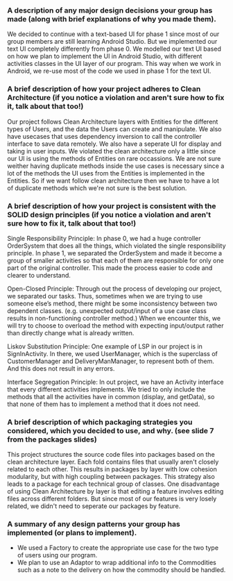 ### A description of any major design decisions your group has made (along with brief explanations of why you made them).
We decided to continue with a text-based UI for phase 1 since most of our group members are still learning Android Studio. But we implemented our text UI completely differently from phase 0. We modelled our text UI based on how we plan to implement the UI in Android Studio, with different activities classes in the UI layer of our program. This way when we work in Android, we re-use most of the code we used in phase 1 for the text UI. 

### A brief description of how your project adheres to Clean Architecture (if you notice a violation and aren't sure how to fix it, talk about that too!)
Our project follows Clean Architecture layers with Entities for the different types of Users, and the data the Users can create and manipulate. We also have usecases that uses dependency inversion to call the controller interface to save data remotely. We also have a seperate UI for display and taking in user inputs. We violated the clean architecture only a little since our UI is using the methods of Entities on rare occassions. We are not sure weither having duplicate methods inside the use cases is necessary since a lot of the methods the UI uses from the Entities is implemented in the Entities. So if we want follow clean architecture then we have to have a lot of duplicate methods which we're not sure is the best solution. 

### A brief description of how your project is consistent with the SOLID design principles (if you notice a violation and aren't sure how to fix it, talk about that too!)
Single Responsibility Principle: In phase 0, we had a huge controller OrderSystem that does all the things, which violated the single responsibility principle. In phase 1, we separated the OrderSystem and made it become a group of smaller activities so that each of them are responsible for only one part of the original controller. This made the process easier to code and clearer to understand.

Open-Closed Principle: Through out the process of developing our project, we separated our tasks. Thus, sometimes when we are trying to use someone else’s method, there might be some inconsistency between two dependent classes. (e.g. unexpected output/input of a use case class results in non-functioning controller method.) When we encounter this, we will try to choose to overload the method with expecting input/output rather than directly change what is already written.

Liskov Substitution Principle: One example of LSP in our project is in SignInActivity. In there, we used UserManager, which is the superclass of CustomerManager and DeliveryManManager, to represent both of them. And this does not result in any errors.

Interface Segregation Principle: In out project, we have an Activity interface that every different activities implements. We tried to only include the methods that all the activities have in common (display, and getData), so that none of them has to implement a method that it does not need.

### A brief description of which packaging strategies you considered, which you decided to use, and why. (see slide 7 from the packages slides)
This project structures the source code files into packages based on the clean architecture layer. Each fold contains files that usually aren't closely related to each other. This results in packages by layer with low cohesion modularity, but with high coupling between packages. This strategy also leads to a package for each technical group of classes. One disadvantage of using Clean Architecture by layer is that editing a feature involves editing files across different folders. But since most of our features is very losely related, we didn't need to seperate our packages by feature. 

### A summary of any design patterns your group has implemented (or plans to implement).
- We used a Factory to create the appropriate use case for the two type of users using our program. 
- We plan to use an Adaptor to wrap additional info to the Commodities such as a note to the delivery on how the commodity should be handled. 
